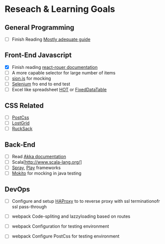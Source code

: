 # Reseach & Learning Goals


## General Programming
- [ ] Finish Reading [Mostly adequate guide](https://drboolean.gitbooks.io/mostly-adequate-guide/content/ch1.html)

## Front-End Javascript
- [x] Finish reading [react-rouer documentation](https://github.com/reactjs/react-router/tree/latest/docs)
- [ ] A more capable selector for large number of items
- [ ] [sion.js](http://sinonjs.org/) for mocking
- [ ] [Selenium](http://www.seleniumhq.org/) fro end to end test
- [ ] Excel like spreadsheet [HOT](https://handsontable.com/) or [FixedDataTable](https://facebook.github.io/fixed-data-table/) 

## CSS Related
- [ ] [PostCss](https://github.com/postcss/postcss)
- [ ] [LostGrid](https://github.com/peterramsing/lost)
- [ ] [RuckSack](https://simplaio.github.io/rucksack/)

## Back-End
- [ ] Read [Akka documentation](http://doc.akka.io/docs/akka/2.4.1/java.html?_ga=1.25010746.126065938.1454054538)
- [ ] Scala[http://www.scala-lang.org/]
- [ ] [Spray](http://spray.io/), [Play](https://www.playframework.com/) frameworks
- [ ] [Mokito](http://mockito.org/) for mocking in java testing

## DevOps
- [ ] Configure and setup [HAProxy](http://www.haproxy.org/) to to reverse proxy with ssl terminationofr ssl pass-through
- [ ] webpack Code-spliting and lazzyloading based on routes
- [ ] webpack Configuration for testing environment
- [ ] webpack Configure PostCss for testing environment

